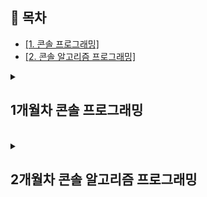 ## 📌 목차  
- <a href="#console">[1. 콘솔 프로그래밍]</a>  <br/>
- <a href="#console-algo">[2. 콘솔 알고리즘 프로그래밍]</a>  <br/>

<details>
  <summary><h2 id="console"><b>1개월차 콘솔 프로그래밍</b></h2></summary>

   ## ⍩⃝팩맨 제작
   <p align="center">
     ▼아래 팩맨을 클릭하시면 팩맨 소스코드로 들어갑니다!▼<br/>
     <a href="https://github.com/sansitasan/WantedLecture/tree/main/PackMan" target="_blank">
     <img src="https://github.com/user-attachments/assets/65fe3afc-3162-4688-9570-559e36f6bad6" width="400px">
     </p>
     </a>

  > <details>
  >   <summary><h3>🛠 주요 작업</h3></summary>
  >   
  > >   <details>
  > >    <summary>MemoryPool 제작</summary>
  > >    - 템플릿으로 생성, 삭제가 빈번한 객체들에게 사용할 수 있도록 제작<br/>  
  > >    - 메모리를 잡아두고, 부족할 때마다 공간을 2배로 확장<br/>  
  > >    - `Placement new` 활용하여 미리 확보된 공간에 객체 생성<br/>  
  > >    <p align="center">
  > >      <img src="https://github.com/user-attachments/assets/b4c17d18-e3ea-408f-b2c1-5875a0de8e5b" width="400px">
  > >      <img src="https://github.com/user-attachments/assets/ab0455ef-a5ba-4d79-a2a3-702876eac62f" width="400px">
  > >    </p>
  > >  </details>
  >   
  > >  <details>
  > >    <summary>BT 활용 AI 제작</summary>
  > >    - Node들의 조건 체크로 실행 노드 결정<br/>  
  > >    - 적의 방향을 확률적으로 전환하며 AI 구현<br/>  
  > >    - 플레이어가 근처에 있으면 방향 전환<br/>  
  > >    - 아이템을 먹었다면, 플레이어와 먼 곳으로 도망<br/>  
  > >    <p align="center">
  > >      <img src="https://github.com/user-attachments/assets/ef07f652-d1d7-4e03-abb7-a7f43337a2b1" width="400px">
  > >      <img src="https://github.com/user-attachments/assets/b99a6a93-8769-4b4d-b825-8dd0f989d3da" width="400px">
  > >    </p>
  > >  </details>
  >   
  > >  <details>
  > >    <summary>함수 포인터를 활용한 인풋 매니저, 코루틴 제작</summary>
  > >    - 키와 함수, 객체 타입을 바인딩 후 엔진 내 변수에 등록<br/>  
  > >    - 매 프레임 키 상태를 체크하여 적절한 함수 실행<br/>  
  > >    - 실행할 함수와 객체 타입, 시간과 반복 여부를 받아 타이머 매니저에 등록<br/>  
  > >    - 타이머 매니저는 MemoryPool 사용<br/>  
  > >    <p align="center">
  > >      <img src="https://github.com/user-attachments/assets/156f7453-0390-43fe-97ce-be2a2e8f8967" width="400px">
  > >      <img src="https://github.com/user-attachments/assets/305459d0-3af2-492a-aa8b-a2d533297ca9" width="400px">
  > >      <img src="https://github.com/user-attachments/assets/a470f9b9-97fa-46b2-ac4c-ed134c63382d" width="800px">
  > >    </p>
  > >  </details>
  >   
  > </details>
  > 
  > <details>
  >   <summary><h3>🚨 이슈/해결</h3></summary>
  >   
  > >  <details>
  > >    <summary>적 AI가 같은 자리에서 계속 움직이는 현상</summary>
  > >    - 매 프레임 랜덤 방향 결정으로 인해 발생<br/>  
  > >    - 한 칸마다 방향을 결정하거나 갈림길에서 방향 결정하여 해결<br/>  
  > >  </details>
  >   
  > >  <details>
  > >    <summary>플레이어를 쫓거나 도망칠 때 프레임 드랍 발생</summary>
  > >    - 매 프레임 A* 사용으로 과부하 발생<br/>  
  > >    - 특정 범위 내에서 방향을 정하고 탐색하는 방식으로 해결<br/>  
  > >  </details>
  >   
  > >  <details>
  > >    <summary>Placement new 사용 시 컴파일 오류 발생</summary>
  > >    - new를 memory leak 확인을 위해 매크로로 변경하여 발생<br/>  
  > >    - 매크로에서 사용하는 이름을 전부 변경하여 해결<br/>  
  > >  </details>
  >   
  > >  <details>
  > >    <summary>Scene 전환 시에도 플레이어가 입력을 받는 문제</summary>
  > >    - 함수 포인터 실행 시 active 여부 검사 누락<br/>  
  > >    - 객체별 active 상태를 체크하는 bool 변수를 추가하여 해결<br/>  
  > >  </details>
  >   
  > >  <details>
  > >    <summary>Switch 문 중간에 객체 정의 시 에러</summary>
  > >    - switch 문에서 중괄호 없이 case를 사용할 경우 발생<br/>  
  > >    - 객체 정의를 하는 case는 중괄호로 감싸 해결<br/>  
  > >  </details>
  >   
  > </details>

</details><br/>

<details>
  <summary><h2 id="console-algo"><b>2개월차 콘솔 알고리즘 프로그래밍</b></h2></summary>

   ## 🚀미사일 제작
   <p align="center">
     ▼아래 타이틀을 클릭하시면 미사일 소스코드로 들어갑니다!▼<br/>
     <a href="https://github.com/sansitasan/WantedLecture/tree/main/Missile" target="_blank">
     <img src="https://github.com/user-attachments/assets/d252d663-c6f7-45b7-bc8b-d36e424b125a" width="400px">
     </p>
     </a>

  > <details>
  >   <summary><h3>🛠 주요 작업</h3></summary>
  >   
  > >   <details>
  > >    <summary>SIMD 연산</summary>
  > >    - Vector2, Vector3 구조체의 연산 속도 최적화를 위해 도입<br/>  
  > >    - Vector2는 멤버 변수로 float 둘만을 가짐, 따라서 64비트를 사용하는 __m64를 사용하고 싶었으나, __m64는 부동소수점 연산을 지원하지 않음<br/>  
  > >    - 따라서 128비트를 사용하는 __m128과 float 2개를 사용하는 기존 연산의 성능 비교를 해보았고, 연산들이 평균적으로 20~25%가량 성능 향상이 있었음<br/>
  > >    <p align="center">
  > >      <img src="https://github.com/user-attachments/assets/b4c17d18-e3ea-408f-b2c1-5875a0de8e5b" width="400px">
  > >      <img src="https://github.com/user-attachments/assets/ab0455ef-a5ba-4d79-a2a3-702876eac62f" width="400px">
  > >    </p>
  > >  </details>
  >   
  > >  <details>
  > >    <summary>A*</summary>
  > >    - OpenList, CloseList를 각각 pq와, unordered_map으로 최적화<br/>  
  > >    - OpenList를 set으로 제작하고 싶었으나, 비교 함수 객체를 fCost로 비교하도록 설정하여 fCost가 같을 경우 같은 노드로 인식하는 문제 발생<br/>
  > >    - 이를 변경하는 방법은 MultiSet과 pq가 있었고, 이 선택의 결정권은 이웃 노드의 추가 전 OpenList에 중복 여부를 확인하는 것이었다. 여기서 굳이 순회를 하며 여부 확인을 하는 것은 오히려 비용이 더 나올 것으로 예상되었다.(비교 연산 한 번, CloseList 확인 O(1) vs OpenList 순회 O(k))<br/>  
  > >    - 따라서 MultiSet과 pq중 pq를 선택하게 되었다.<br/>  
  > >    - 타이머 매니저는 MemoryPool 사용<br/>  
  > >    <p align="center">
  > >      <img src="https://github.com/user-attachments/assets/1a3702eb-f52f-4099-9210-925d6f550230" width="400px">
  > >      <img src="https://github.com/user-attachments/assets/5854b10d-28c6-43ab-a36c-3891e3aac66a" width="400px">
  > >    </p>
  > >  </details>
  >
  > >  <details>
  > >    <summary>QuadTree</summary>
  > >    - 많은 미사일이 하나하나 A* 연산을 하면 시간이 오래 걸리기에, 마우스 포인터 주변에 있는 미사일만  A*를 실행시킬 수 있도록 QuadTree를 추가<br/>  
  > >    - 마우스 클릭 시 해당 영역의 자식 노드를 Max Depth까지 생성하고, 마우스 위치를 트리에 추가<br/>  
  > >    - 재클릭시 쿼드 트리의 마우스 위치를 제거하고 다시 현재 위치로 추가<br/>  
  > >    - A*가 활성화되어 있다면 미사일이 트리에서 마우스 위치를 가져올 수 있으면 가져와서 A* 실행<br/>  
  > >    <p align="center">
  > >      <img src="https://github.com/user-attachments/assets/3bb1b33d-a66c-4b83-bf20-cc0b4d3a8a97" width="400px">
  > >    </p>
  > >  </details>
  >
  > >  <details>
  > >    <summary>Curve</summary>
  > >    - 베지어 곡선과 허밋 곡선 추가<br/>  
  > >    - 미사일 위치와 마우스 위치를 시작점, 끝점으로 잡고 시작점과 끝점을 뺀 벡터를 회전시켜 접선 벡터로 활용<br/>  
  > >    - 이를 공식에 대입하고, t값을 시간 대신 등속 운동을 위한 속도 / 거리를 주었다.<br/>
  > >    <p align="center">
  > >      <img src="https://github.com/user-attachments/assets/a9c4b304-d652-4f12-9834-a79be71137be" width="400px">
  > >    </p>
  > >  </details>
  >
  > >  <details>
  > >    <summary>비트 플래그 활용 모드 제작</summary>
  > >    - 다양한 기능을 따로 시연하기 위해 비트 플래그로 중복 상태가 가능하게 만들고, 특정 키를 입력하여 기능을 활성/비활성되게 제작<br/>  
  > >    - 디버깅이 쉽도록 드로우, 쿼드트리 위치 표기 등 제작<br/>
  > >  </details>
  > </details>
  >
  > <details>
  >   <summary><h3>🚨 이슈/해결</h3></summary>
  >   
  > >  <details>
  > >    <summary>dll의 힙에 할당된 객체를 가져와서 삭제할 때 에러 발생</summary>
  > >    - dll과 exe는 서로 사용하는 메모리 영역이 달라 발생<br/>  
  > >    - 같은 메모리 관리자를 사용하도록 visual studio에서 설정하여 해결<br/>  
  > >  </details>
  >   
  > >  <details>
  > >    <summary>서명 없는 유니코드 깨짐 문제</summary>
  > >    - .editorconfig을 사용하여 utf-8로 모든 파일의 인코딩을 통일시켰으나, 운영체제 시스템은 한국어-949로 인식하여 유니코드 깨짐 문제가 발생<br/>  
  > >    - 일반 utf-8은 서명(BOM)이 없어 종종 발생하는 현상<br/>
  > >    - 서명있는 utf-8은 시스템 코드 페이지와 무관하게 utf-8로 인식되며, 파일의 시작 부분에 EF BB BF 3바이트를 추가<br/>
  > >    - utf-8-bom으로 적용하여 해결<br/>  
  > >  </details>
  >   
  > >  <details>
  > >    <summary>MMX 문제</summary>
  > >    - __m64는 정수 연산을 위한 명령어 집합이며, FPU(부동소수점 연산을 위해 존재하는 하드웨어, 이제는 CPU 내부에 통합됨)와 일부 자원을 공유하므로 부동소수점 연산 불가<br/>  
  > >    - 또한 FPU와 공유하기 때문에 사용 이후에는 _mm_empty()함수로 FPU 상태를 복구해야 함<br/>  
 > >    - 따라서 메모리를 더 쓰지만 __m128을 사용<br/>
  > >  </details>
  >   
  > >  <details>
  > >    <summary>에러가 지연되서 나타나는 문제</summary>
  > >    - 힙 손상이 누적되다가 예기치 않은 곳에서 에러 발생<br/>  
  > >    - 지연된 에러가 나오는 경우는 힙의 메타데이터가 손상되거나, 다른 객체의 메모리를 침범하는 경우<br/>
  > >    - 즉시 에러가 나오는 경우는 할당된 메모리 영역이 속한페이지를 벗어난 곳을 침범하는 경우<br/>
  > >    - 지연된 에러가 나오는 경우는 정상적인 동작 중에서 나오기도 하므로 새로 추가한 코드 주변에 힙 손상을 탐지하는 코드를 활용하여 손상의 원인을 탐지해야 함<br/>
  > >  </details>
  >   
  > >  <details>
  > >    <summary>Switch 문 중간에 객체 정의 시 에러</summary>
  > >    - switch 문에서 중괄호 없이 case를 사용할 경우 발생<br/>  
  > >    - 객체 정의를 하는 case는 중괄호로 감싸 해결<br/>  
  > >  </details>
  >   
  > </details>

</details>
